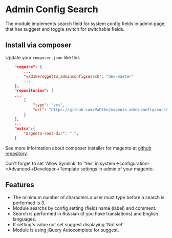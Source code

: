 # Admin Config Search

The module implements search field for system config fields in admin page, that has suggest and toggle switch for switchable fields.

## Install via composer

Update your `composer.json` like this

```JSON
    "require": {
        ...
        "vad1ke/oggetto_adminconfigsearch": "dev-master"
        ...
    },
    "repositories": [
    ...
        {
            "type": "vcs",
            "url": "https://github.com/VaD1ke/magento_adminconfigsearch"
        }
    ],
    ...
    "extra":{
        "magento-root-dir": ".",
    }
```

See more information about composer installer for magento at [github repository](https://github.com/magento-hackathon/magento-composer-installer/blob/master/README.md).

Don't forget to set 'Allow Symlink' to 'Yes' in system->configuration->Advanced->Developer->Template settings in admin of your magento. 

## Features

- The minimum number of characters a user must type before a search is performed is 3.
- Module searchs by config setting (field) name (label) and comment.
- Search is performed in Russian (if you have translations) and English languages.
- If setting's value not set suggest displaying 'Not set'
- Module is using jQuery Autocomplete for suggest.